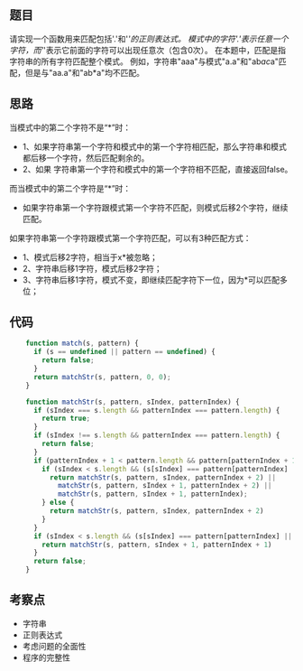 ## 题目

请实现一个函数用来匹配包括'.'和'*'的正则表达式。
模式中的字符'.'表示任意一个字符，而'*'表示它前面的字符可以出现任意次（包含0次）。 在本题中，匹配是指字符串的所有字符匹配整个模式。
例如，字符串"aaa"与模式"a.a"和"ab*ac*a"匹配，但是与"aa.a"和"ab*a"均不匹配。

## 思路

当模式中的第二个字符不是“*”时：
- 1、如果字符串第一个字符和模式中的第一个字符相匹配，那么字符串和模式都后移一个字符，然后匹配剩余的。
- 2、如果 字符串第一个字符和模式中的第一个字符相不匹配，直接返回false。
       
而当模式中的第二个字符是“*”时：
- 如果字符串第一个字符跟模式第一个字符不匹配，则模式后移2个字符，继续匹配。
      
如果字符串第一个字符跟模式第一个字符匹配，可以有3种匹配方式：
- 1、模式后移2字符，相当于x*被忽略；
- 2、字符串后移1字符，模式后移2字符；
- 3、字符串后移1字符，模式不变，即继续匹配字符下一位，因为*可以匹配多位；

## 代码

```js
    function match(s, pattern) {
      if (s == undefined || pattern == undefined) {
        return false;
      }
      return matchStr(s, pattern, 0, 0);
    }

    function matchStr(s, pattern, sIndex, patternIndex) {
      if (sIndex === s.length && patternIndex === pattern.length) {
        return true;
      }
      if (sIndex !== s.length && patternIndex === pattern.length) {
        return false;
      }
      if (patternIndex + 1 < pattern.length && pattern[patternIndex + 1] === '*') {
        if (sIndex < s.length && (s[sIndex] === pattern[patternIndex] || pattern[patternIndex] === '.')) {
          return matchStr(s, pattern, sIndex, patternIndex + 2) ||
            matchStr(s, pattern, sIndex + 1, patternIndex + 2) ||
            matchStr(s, pattern, sIndex + 1, patternIndex);
        } else {
          return matchStr(s, pattern, sIndex, patternIndex + 2)
        }
      }
      if (sIndex < s.length && (s[sIndex] === pattern[patternIndex] || pattern[patternIndex] === '.')) {
        return matchStr(s, pattern, sIndex + 1, patternIndex + 1)
      }
      return false;
    }
```

## 考察点

- 字符串
- 正则表达式
- 考虑问题的全面性
- 程序的完整性